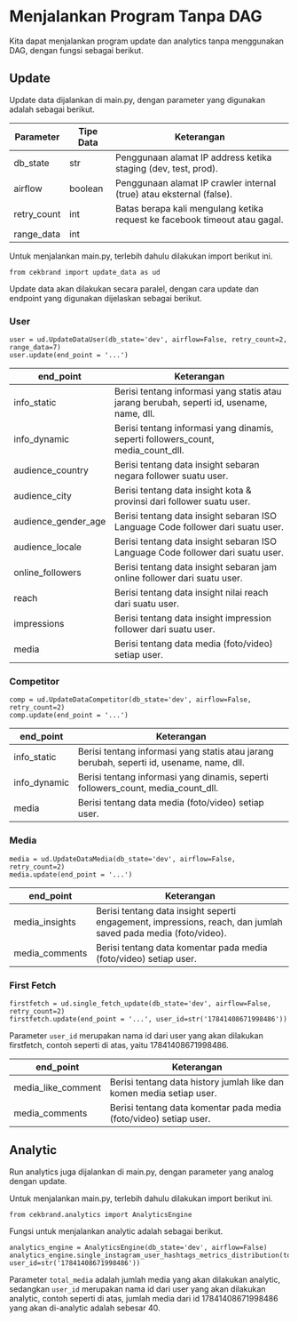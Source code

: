 # Menjalankan Program Tanpa DAG

Kita dapat menjalankan program update dan analytics tanpa menggunakan DAG, dengan fungsi sebagai berikut.

## Update

Update data dijalankan di main.py, dengan parameter yang digunakan adalah sebagai berikut.

| Parameter   | Tipe Data | Keterangan |
|-------------|-----------|------------|
| db_state    | str       | Penggunaan alamat IP address ketika staging (dev, test, prod). |
| airflow     | boolean   | Penggunaan alamat IP crawler internal (true) atau eksternal (false). |
| retry_count | int       | Batas berapa kali mengulang ketika request ke facebook timeout atau gagal. |
| range_data  | int       |            |

Untuk menjalankan main.py, terlebih dahulu dilakukan import berikut ini.

```
from cekbrand import update_data as ud
```

Update data akan dilakukan secara paralel, dengan cara update dan endpoint yang digunakan dijelaskan sebagai berikut.

### User
```
user = ud.UpdateDataUser(db_state='dev', airflow=False, retry_count=2, range_data=7)
user.update(end_point = '...')
```
| end_point           | Keterangan                                                                        |
|---------------------|-----------------------------------------------------------------------------------|
| info_static         |  Berisi tentang informasi yang statis atau jarang berubah, seperti id, usename, name, dll. |
| info_dynamic        | Berisi tentang informasi yang dinamis, seperti followers_count, media_count_dll. |
| audience_country    | Berisi   tentang data insight sebaran negara follower suatu user.                 |
| audience_city       | Berisi tentang data insight kota & provinsi dari follower suatu user.             |
| audience_gender_age | Berisi tentang data insight sebaran ISO Language Code follower   dari suatu user. |
| audience_locale     | Berisi tentang data insight sebaran ISO Language Code follower   dari suatu user. |
| online_followers    | Berisi   tentang data insight sebaran jam online follower dari suatu user.        |
| reach               | Berisi tentang data insight nilai reach dari suatu user.                          |
| impressions         | Berisi tentang data insight impression follower dari suatu user.                  |
| media               | Berisi tentang data media (foto/video) setiap user.                               |

### Competitor
```
comp = ud.UpdateDataCompetitor(db_state='dev', airflow=False, retry_count=2)
comp.update(end_point = '...')
```
| end_point    | Keterangan                                          |
|--------------|-----------------------------------------------------|
| info_static  | Berisi tentang informasi yang statis atau jarang berubah, seperti id, usename, name, dll. |
| info_dynamic | Berisi tentang informasi yang dinamis, seperti followers_count, media_count_dll. |
| media        | Berisi tentang data media (foto/video) setiap user. |

### Media
```
media = ud.UpdateDataMedia(db_state='dev', airflow=False, retry_count=2)
media.update(end_point = '...')
```

| end_point      | Keterangan                                                                                                        |
|----------------|-------------------------------------------------------------------------------------------------------------------|
| media_insights | Berisi   tentang data insight seperti engagement, impressions, reach, dan jumlah saved   pada media (foto/video). |
| media_comments | Berisi   tentang data komentar pada media (foto/video) setiap user.                                               |

### First Fetch
```
firstfetch = ud.single_fetch_update(db_state='dev', airflow=False, retry_count=2)
firstfetch.update(end_point = '...', user_id=str('17841408671998486'))
```
Parameter ``user_id`` merupakan nama id dari user yang akan dilakukan firstfetch, contoh seperti di atas, yaitu 17841408671998486. 

| end_point          | Keterangan                                                             |
|--------------------|------------------------------------------------------------------------|
| media_like_comment | Berisi   tentang data history jumlah like dan komen media setiap user. |
| media_comments     | Berisi   tentang data komentar pada media (foto/video) setiap user.    |

## Analytic

Run analytics juga dijalankan di main.py, dengan parameter yang analog dengan update.

Untuk menjalankan main.py, terlebih dahulu dilakukan import berikut ini.

```
from cekbrand.analytics import AnalyticsEngine
```
Fungsi untuk menjalankan analytic adalah sebagai berikut.
```
analytics_engine = AnalyticsEngine(db_state='dev', airflow=False)
analytics_engine.single_instagram_user_hashtags_metrics_distribution(total_media=40,
user_id=str('17841408671998486'))
```
Parameter ``total_media`` adalah jumlah media yang akan dilakukan analytic, sedangkan ``user_id`` merupakan nama id dari user yang akan dilakukan analytic, contoh seperti di atas, jumlah media dari id 17841408671998486 yang akan di-analytic adalah sebesar 40. 
